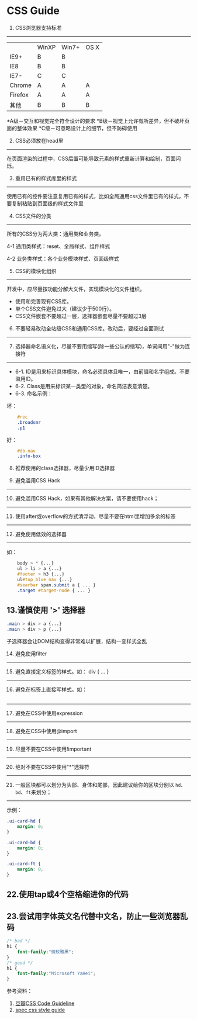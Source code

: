 # CSS Guide

1. CSS浏览器支持标准 
-------------------

<table width="50%">
<tbody><tr><td> </td><td> WinXP </td><td> Win7+ </td><td> OS X 
</td></tr><tr><td> IE9+ </td><td> B  </td><td> B </td><td> 
</td></tr><tr><td> IE8 </td><td> B  </td><td> B </td><td> 
</td></tr><tr><td> IE7- </td><td> C  </td><td> C </td><td> 
</td></tr><tr><td> Chrome </td><td> A  </td><td> A </td><td> A 
</td></tr><tr><td> Firefox </td><td> A </td><td> A </td><td> A 
</td></tr><tr><td> 其他 </td><td> B  </td><td> B </td><td> B 
</td></tr></tbody></table>

 *A级－交互和视觉完全符全设计的要求
 *B级－视觉上允许有所差异，但不破坏页面的整体效果
 *C级－可忽略设计上的细节，但不防碍使用


2. CSS必须放在head里
-------------------

 在页面渲染的过程中，CSS后置可能导致元素的样式重新计算和绘制，页面闪烁。

3. 重用已有的样式库里的样式
---------------------
使用已有的控件要注意复用已有的样式，比如全局通用css文件里已有的样式，不要复制粘贴到页面级的样式文件里
 

4. CSS文件的分类
---------------------
 所有的CSS分为两大类：通用类和业务类。

 4-1 通用类样式：reset、全局样式、组件样式
 
 4-2 业务类样式：各个业务模块样式、页面级样式

5. CSS的模块化组织 
---------------------
 开发中，应尽量按功能分解大文件，实现模块化的文件组织。

 * 使用和完善现有CSS库。
 * 单个CSS文件避免过大（建议少于500行）。
 * CSS文件嵌套不要超过一层，选择器嵌套尽量不要超过3层

6. 不要轻易改动全站级CSS和通用CSS库。改动后，要经过全面测试
---------------------------------------------------------

7. 选择器命名语义化，尽量不要用缩写(除一些公认的缩写)，单词间用"-"做为连接符
-----------------------------------------------------------------------
 * 6-1. ID是用来标识具体模块，命名必须具体且唯一，由前缀和名字组成。不要滥用ID。
 * 6-2. Class是用来标识某一类型的对象，命名简洁表意清楚。
 * 6-3. 命名示例：

坏：

```css
    #rec
    .broadsmr
    .p1
```   

好：

```css
    #db-nav
    .info-box
```
8. 推荐使用的class选择器，尽量少用ID选择器


9. 避免滥用CSS Hack
-----------------------

10. 避免滥用CSS Hack，如果有其他解决方案，请不要使用hack；
-----------------------

11. 使用after或overflow的方式清浮动，尽量不要在html里增加多余的标签
--------------------------------------------------------

12. 避免使用低效的选择器
---------------------
如：

```css
    body > * {...}
    ul > li > a {...}
    #footer > h3 {...}
    ul#top_blue_nav {...}
    #searbar span.submit a { ... }
    .target #target-node { ... }
```
13.谨慎使用 '>' 选择器
--------------------
 ```css
 .main > div > a {...}
 .main > div > p {...}
 ```
 子选择器会让DOM结构变得非常难以扩展，结构一变样式全乱
 
14. 避免使用filter
--------------------

15. 避免直接定义标签的样式。如： div { ... } 
---------------------------

16. 避免在标签上直接写样式。如：<div style="margin-bottom:30px;"> 
-----------------------------------------------------------

17. 避免在CSS中使用expression
---------------------------

18. 避免在CSS中使用@import
---------------------------

19. 尽量不要在CSS中使用!important
-----------------------------

20. 绝对不要在CSS中使用"*"选择符
----------------------------
21. 一般区块都可以划分为头部、身体和尾部，因此建议给你的区块分别以 `hd`、`bd`、`ft`来划分；
--------------------
示例：

```css
.ui-card-hd {
    margin: 0;
}

.ui-card-bd {
    margin: 0;
}

.ui-card-ft {
    margin: 0;
}
```
22.使用tap或4个空格缩进你的代码
--------------------

23.尝试用字体英文名代替中文名，防止一些浏览器乱码
--------------------
```css
/* bad */
h1 {
    font-family:"微软雅黑";
}
/* good */
h1 {
    font-family:"Microsoft YaHei";
}

```

参考资料： 

1. [豆瓣CSS Code Guideline](https://github.com/kejun/CSS-Code-Guideline)
2. [spec css style guide](https://github.com/ecomfe/spec/blob/master/css-style-guide.md)
